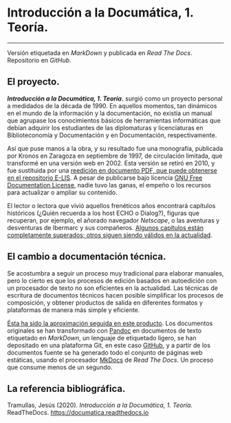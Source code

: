 # **Introducción a la Documática, 1. Teoría.**

------

Versión etiquetada en *MarkDown* y publicada en *Read The Docs*. Repositorio en *GitHub*.

## El proyecto.

***Introducción a la Documática, 1. Teoría*.** surgió como un proyecto personal a medidados de la década de 1990. En aquellos momentos, tan dinámicos en el mundo de la información y la documentación, no existía un manual que agrupase los conocimientos básicos de herramientas informáticas que debían adquirir los estudiantes de las diplomaturas y licenciaturas en Biblioteconomía y Documentación y en Documentación, respectivamente.

Así que puse manos a la obra, y su resultado fue una monografía, publicada por Kronos en Zaragoza en septiembre de 1997, de circulación limitada, que transformé en una versión web en 2002. Esta versión se retiró en 2010, y fue sustituida por una [reedición en documento PDF, que puede obtenerse en el repositorio  E-LIS](https://tramullas.com/introduccion-a-la-documatica-1-teoria-ya-en-e-lis/). A pesar de publicarse bajo licencia [GNU Free Documentation License](https://www.gnu.org/licenses/fdl-1.3.html), nadie tuvo las ganas, el empeño o los recursos para actualizar o ampliar su contenido.

El lector o lectora que vivió aquellos frenéticos años encontrará capítulos históricos (¿Quién recuerda a los host ECHO o Dialog?), figuras que recuperan, por ejemplo, el añorado navegador *Netscape*, o las aventuras y desventuras de Ibermarc y sus compañeros. [Algunos capítulos están completamente superados; otros siguen siendo válidos en la actualidad](https://tramullas.com/introduccion-a-la-documatica-el-manual-clasico/).

## El cambio a documentación técnica.

Se acostumbra a seguir un proceso muy tradicional para elaborar manuales, pero lo cierto es que los procesos de edición basados en autoedición con un procesador de texto no son eficientes en la actualidad. Las técnicas de escritura de documentos técnicos hacen posible simplificar los procesos de composición, y obtener productos de salida en diferentes formatos y plataformas de manera más simple y eficiente.

[Ésta ha sido la aproximación seguida en este producto](https://doi.org/10.3145/thinkepi.2019.e13f03). Los documentos originales se han transformado  con [Pandoc](https://pandoc.org/) en documentos de texto etiquetado en *MarkDown*, un lenguaje de etiquetado ligero, se han depositado en una plataforma Git, en este caso [GitHub](https://github.com/tramullas/Documatica), y  a partir de los documentos fuente se ha generado todo el conjunto de páginas web estáticas, usando el procesador [MkDocs](https://www.mkdocs.org/) de *Read The Docs*. Un proceso que consume menos de un segundo.

## La referencia bibliográfica.

Tramullas, Jesús (2020). *Introducción a la Documática, 1. Teoría.* ReadTheDocs. https://documatica.readthedocs.io

